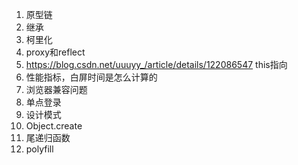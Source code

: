 1. 原型链
2. 继承
3. 柯里化
4. proxy和reflect
5. https://blog.csdn.net/uuuyy_/article/details/122086547 this指向
6. 性能指标，白屏时间是怎么计算的
7. 浏览器兼容问题
8. 单点登录
9. 设计模式
10. Object.create
11. 尾递归函数
12. polyfill 

